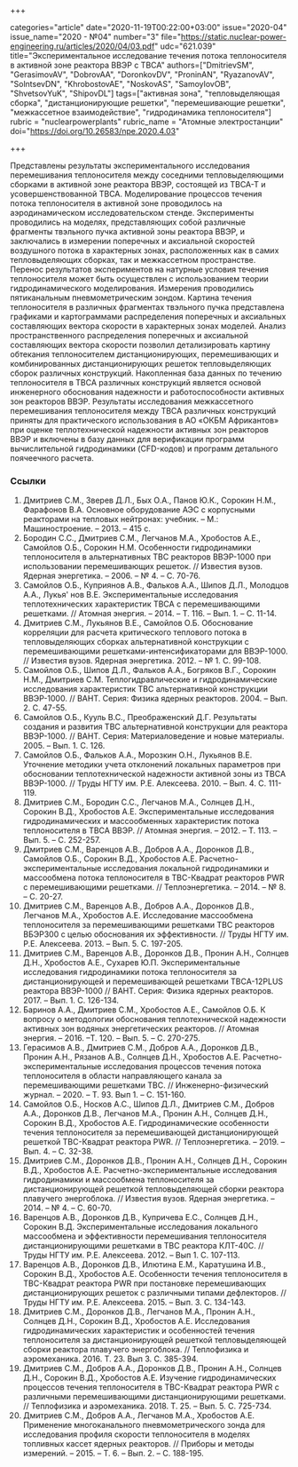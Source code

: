 +++

categories="article"
date="2020-11-19T00:22:00+03:00"
issue="2020-04"
issue_name="2020 - №04"
number="3"
file="https://static.nuclear-power-engineering.ru/articles/2020/04/03.pdf"
udc="621.039"
title="Экспериментальное исследование течения потока теплоносителя в активной зоне реактора ВВЭР с ТВСА"
authors=["DmitrievSM", "GerasimovAV", "DobrovAA", "DoronkovDV", "ProninAN", "RyazanovAV", "SolntsevDN", "KhrobostovAE", "NoskovAS", "SamoylovOB", "ShvetsovYuK", "ShipovDL"]
tags=["активная зона", "тепловыделяющая сборка", "дистанционирующие решетки", "перемешивающие решетки", "межкассетное взаимодействие", "гидродинамика теплоносителя"]
rubric = "nuclearpowerplants"
rubric_name = "Aтомные электростанции"
doi="https://doi.org/10.26583/npe.2020.4.03"

+++

Представлены результаты экспериментального исследования перемешивания теплоносителя между соседними тепловыделяющими сборками в активной зоне реактора ВВЭР, состоящей из ТВСА-Т и усовершенствованной ТВСА. Моделирование процессов течения потока теплоносителя в активной зоне проводилось на аэродинамическом исследовательском стенде. Эксперименты проводились на моделях, представляющих собой различные фрагменты твэльного пучка активной зоны реактора ВВЭР, и заключались в измерении поперечных и аксиальной скоростей воздушного потока в характерных зонах, расположенных как в самих тепловыделяющих сборках, так и межкассетном пространстве. Перенос результатов экспериментов на натурные условия течения теплоносителя может быть осуществлен с использованием теории гидродинамического моделирования. Измерения проводились пятиканальным пневмометрическим зондом. Картина течения теплоносителя в различных фрагментах твэльного пучка представлена графиками и картограммами распределения поперечных и аксиальных составляющих вектора скорости в характерных зонах моделей. Анализ пространственного распределения поперечных и аксиальной составляющих вектора скорости позволил детализировать картину обтекания теплоносителем дистанционирующих, перемешивающих и комбинированных дистанционирующих решеток тепловыделяющих сборок различных конструкций. Накопленная база данных по течению теплоносителя в ТВСА различных конструкций является основой инженерного обоснования надежности и работоспособности активных зон реакторов ВВЭР. Результаты исследования межкассетного перемешивания теплоносителя между ТВСА различных конструкций приняты для практического использования в АО «ОКБМ Африкантов» при оценке теплотехнической надежности активных зон реакторов ВВЭР и включены в базу данных для верификации программ вычислительной гидродинамики (CFD-кодов) и программ детального поячеечного расчета.

### Ссылки

1. Дмитриев С.М., Зверев Д.Л., Бых О.А., Панов Ю.К., Сорокин Н.М., Фарафонов В.А. Основное оборудование АЭС с корпусными реакторами на тепловых нейтронах: учебник. – М.: Машиностроение. – 2013. – 415 с.
2. Бородин С.С., Дмитриев С.М., Легчанов М.А., Хробостов А.Е., Самойлов О.Б., Сорокин Н.М. Особенности гидродинамики теплоносителя в альтернативных ТВС реакторов ВВЭР-1000 при использовании перемешивающих решеток. // Известия вузов. Ядерная энергетика. – 2006. – № 4. – С. 70-76.
3. Самойлов О.Б., Куприянов А.В., Фальков А.А., Шипов Д.Л., Молодцов А.А., Лукья' нов В.Е. Экспериментальные исследования теплотехнических характеристик ТВСА с перемешивающими решетками. // Атомная энергия. – 2014. – Т. 116. – Вып. 1. – С. 11-14.
4. Дмитриев С.М., Лукьянов В.Е., Самойлов О.Б. Обоснование корреляции для расчета критического теплового потока в тепловыделяющих сборках альтернативной конструкции с перемешивающими решетками-интенсификаторами для ВВЭР-1000. // Известия вузов. Ядерная энергетика. 2012. – № 1. С. 99-108.
5. Самойлов О.Б., Шипов Д.Л., Фальков A.A., Богряков В.Г., Сорокин Н.М., Дмитриев С.М. Теплогидравлические и гидродинамические исследования характеристик TBC альтернативной конструкции ВВЭР-1000. // ВАНТ. Серия: Физика ядерных реакторов. 2004. – Вып. 2. С. 47-55.
6. Самойлов О.Б., Кууль В.С., Преображенский Д.Г. Результаты создания и развития ТВС альтернативной конструкции для реактора ВВЭР-1000. // ВАНТ. Серия: Материаловедение и новые материалы. 2005. – Вып. 1. С. 126.
7. Самойлов О.Б., Фальков А.А., Морозкин О.Н., Лукьянов В.Е. Уточнение методики учета отклонений локальных параметров при обосновании теплотехнической надежности активной зоны из ТВСА ВВЭР-1000. // Труды НГТУ им. Р.Е. Алексеева. 2010. – Вып. 4. С. 111-119.
8. Дмитриев С.М., Бородин С.С., Легчанов М.А., Солнцев Д.Н., Сорокин В.Д., Хробостов А.Е. Экспериментальные исследования гидродинамических и массообменных характеристик потока теплоносителя в ТВСА ВВЭР. // Атомная энергия. – 2012. – Т. 113. – Вып. 5. – С. 252-257.
9. Дмитриев С.М., Варенцов А.В., Добров А.А., Доронков Д.В., Самойлов О.Б., Сорокин В.Д., Хробостов А.Е. Расчетно-экспериментальные исследования локальной гидродинамики и массообмена потока теплоносителя в ТВС-Квадрат реакторов PWR с перемешивающими решетками. // Теплоэнергетика. – 2014. – № 8. – С. 20-27.
10. Дмитриев С.М., Варенцов А.В., Добров А.А., Доронков Д.В., Легчанов М.А., Хробостов А.Е. Исследование массообмена теплоносителя за перемешивающими решетками ТВС реакторов ВБЭР300 с целью обоснования их эффективности. // Труды НГТУ им. Р.Е. Алексеева. 2013. – Вып. 5. С. 197-205.
11. Дмитриев С.М., Варенцов А.В., Доронков Д.В., Пронин А.Н., Солнцев Д.Н., Хробостов А.Е., Сухарев Ю.П. Экспериментальные исследования гидродинамики потока теплоносителя за дистанционирующей и перемешивающей решетками ТВСА-12PLUS реактора ВВЭР-1000 // ВАНТ. Серия: Физика ядерных реакторов. 2017. – Вып. 1. С. 126-134.
12. Баринов А.А., Дмитриев С.М., Хробостов А.Е., Самойлов О.Б. К вопросу о методологии обоснования теплотехнической надежности активных зон водяных энергетических реакторов. // Атомная энергия. – 2016. –Т. 120. – Вып. 5. – С. 270-275.
13. Герасимов А.В., Дмитриев С.М., Добров А.А., Доронков Д.В., Пронин А.Н., Рязанов А.В., Солнцев Д.Н., Хробостов А.Е. Расчетно-экспериментальные исследования процессов течения потока теплоносителя в области направляющего канала за перемешивающими решетками ТВС. // Инженерно-физический журнал. – 2020. – Т. 93. Вып 1. – С. 151-160.
14. Самойлов О.Б., Носков А.С., Шипов Д.Л., Дмитриев С.М., Добров А.А., Доронков Д.В., Легчанов М.А., Пронин А.Н., Солнцев Д.Н., Сорокин В.Д., Хробостов А.Е. Гидродинамические особенности течения теплоносителя за перемешивающей дистанционирующей решеткой ТВС-Квадрат реактора PWR. // Теплоэнергетика. – 2019. – Вып. 4. – С. 32-38.
15. Дмитриев С.М., Доронков Д.В., Пронин А.Н., Солнцев Д.Н., Сорокин В.Д., Хробостов А.Е. Расчетно-экспериментальные исследования гидродинамики и массообмена теплоносителя за дистанционирующей решеткой тепловыделяющей сборки реактора плавучего энергоблока. // Известия вузов. Ядерная энергетика. – 2014. – № 4. – С. 60-70.
16. Варенцов А.В., Доронков Д.В., Купричева Е.С., Солнцев Д.Н., Сорокин В.Д. Экспериментальные исследования локального массообмена и эффективности перемешивания теплоносителя дистанционирующими решетками в ТВС реактора КЛТ-40С. // Труды НГТУ им. Р.Е. Алексеева. 2012. – Вып 1. С. 107-113.
17. Варенцов А.В., Доронков Д.В., Илютина Е.М., Каратушина И.В., Сорокин В.Д., Хробостов А.Е. Особенности течения теплоносителя в ТВС-Квадрат реактора PWR при постановке перемешивающих дистанционирующих решеток с различными типами дефлекторов. // Труды НГТУ им. Р.Е. Алексеева. 2015. – Вып. 3. С. 134-143.
18. Дмитриев С.М., Доронков Д.В., Легчанов М.А., Пронин А.Н., Солнцев Д.Н., Сорокин В.Д., Хробостов А.Е. Исследования гидродинамических характеристик и особенностей течения теплоносителя за дистанционирующей решеткой тепловыделяющей сборки реактора плавучего энергоблока. // Теплофизика и аэромеханика. 2016. Т. 23. Вып 3. С. 385-394.
19. Дмитриев С.М., Добров А.А., Доронков Д.В., Пронин А.Н., Солнцев Д.Н., Сорокин В.Д., Хробостов А.Е. Изучение гидродинамических процессов течения теплоносителя в ТВС-Квадрат реактора PWR с различными перемешивающими дистанционирующими решетками. // Теплофизика и аэромеханика. 2018. Т. 25. – Вып. 5. С. 725-734.
20. Дмитриев С.М., Добров А.А., Легчанов М.А., Хробостов А.Е. Применение многоканального пневмометрического зонда для исследования профиля скорости теплоносителя в моделях топливных кассет ядерных реакторов. // Приборы и методы измерений. – 2015. – Т. 6. – Вып. 2. – С. 188-195.